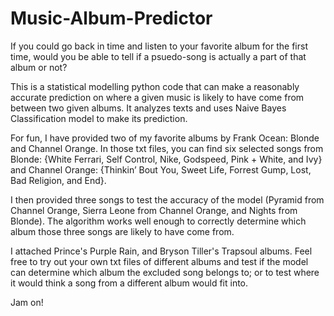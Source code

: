 # Music-Album-Predictor
If you could go back in time and listen to your favorite album for the first time, would you be able to tell if a psuedo-song is actually a part of that album or not?


This is a statistical modelling python code that can make a reasonably accurate prediction on where a given music is likely to have come from between two given albums. 
It analyzes texts and uses Naive Bayes Classification model to make its prediction.

For fun, I have provided two of my favorite albums by Frank Ocean: Blonde and Channel Orange. In those txt files, you can find six selected songs from 
Blonde: {White Ferrari, Self Control, Nike, Godspeed, Pink + White, and Ivy} and 
Channel Orange: {Thinkin’ Bout You, Sweet Life, Forrest Gump, Lost, Bad Religion, and End}. 

I then provided three songs to test the accuracy of the model (Pyramid from Channel Orange, Sierra Leone from Channel Orange, and Nights from Blonde). The algorithm
works well enough to correctly determine which album those three songs are likely to have come from. 

I attached Prince's Purple Rain, and Bryson Tiller's Trapsoul albums. Feel free to try out your own txt files of different albums and test if the model can determine which
album the excluded song belongs to; or to test where it would think a song from a different album would fit into.


Jam on! 
